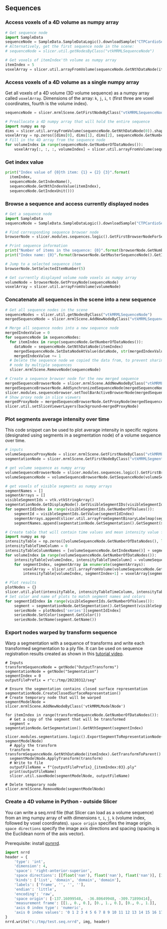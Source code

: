 ## Sequences

### Access voxels of a 4D volume as numpy array

```python
# Get sequence node
import SampleData
sequenceNode = SampleData.SampleDataLogic().downloadSample("CTPCardioSeq")
# Alternatively, get the first sequence node in the scene:
# sequenceNode = slicer.util.getNodesByClass("vtkMRMLSequenceNode")

# Get voxels of itemIndex'th volume as numpy array
itemIndex = 5
voxelArray = slicer.util.arrayFromVolume(sequenceNode.GetNthDataNode(itemIndex))
```

### Access voxels of a 4D volume as a single numpy array

Get all voxels of a 4D volume (3D volume sequence) as a numpy array called `voxelArray`. Dimensions of the array: `k`, `j`, `i`, `t` (first three are voxel coordinates, fourth is the volume index).

```python
sequenceNode = slicer.mrmlScene.GetFirstNodeByClass("vtkMRMLSequenceNode")

# Preallocate a 4D numpy array that will hold the entire sequence
import numpy as np
dims = slicer.util.arrayFromVolume(sequenceNode.GetNthDataNode(0)).shape
voxelArray = np.zeros([dims[0], dims[1], dims[2], sequenceNode.GetNumberOfDataNodes()])
# Fill in the 4D array from the sequence node
for volumeIndex in range(sequenceNode.GetNumberOfDataNodes()):
    voxelArray[:, :, :, volumeIndex] = slicer.util.arrayFromVolume(sequenceNode.GetNthDataNode(volumeIndex))
```

### Get index value

```python
print("Index value of {0}th item: {1} = {2} {3}".format(
  itemIndex,
  sequenceNode.GetIndexName(),
  sequenceNode.GetNthIndexValue(itemIndex),
  sequenceNode.GetIndexUnit()))
```

### Browse a sequence and access currently displayed nodes

```python
# Get a sequence node
import SampleData
sequenceNode = SampleData.SampleDataLogic().downloadSample("CTPCardioSeq")

# Find corresponding sequence browser node
browserNode = slicer.modules.sequences.logic().GetFirstBrowserNodeForSequenceNode(sequenceNode)

# Print sequence information
print("Number of items in the sequence: {0}".format(browserNode.GetNumberOfItems()))
print("Index name: {0}".format(browserNode.GetMasterSequenceNode().GetIndexName()))

# Jump to a selected sequence item
browserNode.SetSelectedItemNumber(5)

# Get currently displayed volume node voxels as numpy array
volumeNode = browserNode.GetProxyNode(sequenceNode)
voxelArray = slicer.util.arrayFromVolume(volumeNode)
```

### Concatenate all sequences in the scene into a new sequence

```python
# Get all sequence nodes in the scene
sequenceNodes = slicer.util.getNodesByClass("vtkMRMLSequenceNode")
mergedSequenceNode = slicer.mrmlScene.AddNewNodeByClass("vtkMRMLSequenceNode", "Merged sequence")

# Merge all sequence nodes into a new sequence node
mergedIndexValue = 0
for sequenceNode in sequenceNodes:
  for itemIndex in range(sequenceNode.GetNumberOfDataNodes()):
    dataNode = sequenceNode.GetNthDataNode(itemIndex)
    mergedSequenceNode.SetDataNodeAtValue(dataNode, str(mergedIndexValue))
    mergedIndexValue += 1
  # Delete the sequence node we copied the data from, to prevent sharing of the same
  # node by multiple sequences
  slicer.mrmlScene.RemoveNode(sequenceNode)

# Create a sequence browser node for the new merged sequence
mergedSequenceBrowserNode = slicer.mrmlScene.AddNewNodeByClass("vtkMRMLSequenceBrowserNode", "Merged")
mergedSequenceBrowserNode.AddSynchronizedSequenceNode(mergedSequenceNode)
slicer.modules.sequencebrowser.setToolBarActiveBrowserNode(mergedSequenceBrowserNode)
# Show proxy node in slice viewers
mergedProxyNode = mergedSequenceBrowserNode.GetProxyNode(mergedSequenceNode)
slicer.util.setSliceViewerLayers(background=mergedProxyNode)
```

### Plot segments average intensity over time

This code snippet can be used to plot average intensity in specific regions (designated using segments in a segmentation node) of a volume sequence over time.

```python
# inputs
volumeSequenceProxyNode = slicer.mrmlScene.GetFirstNodeByClass("vtkMRMLScalarVolumeNode")
segmentationNode = slicer.mrmlScene.GetFirstNodeByClass("vtkMRMLSegmentationNode")

# get volume sequence as numpy array
volumeSequenceBrowserNode = slicer.modules.sequences.logic().GetFirstBrowserNodeForProxyNode(volumeSequenceProxyNode)
volumeSequenceNode = volumeSequenceBrowserNode.GetSequenceNode(volumeSequenceProxyNode)

# get voxels of visible segments as numpy arrays
segmentNames = []
segmentArrays = []
visibleSegmentIds = vtk.vtkStringArray()
segmentationNode.GetDisplayNode().GetVisibleSegmentIDs(visibleSegmentIds)
for segmentIdIndex in range(visibleSegmentIds.GetNumberOfValues()):
    segmentId = visibleSegmentIds.GetValue(segmentIdIndex)
    segmentArrays.append(slicer.util.arrayFromSegmentBinaryLabelmap(segmentationNode, segmentId, volumeSequenceProxyNode))
    segmentNames.append(segmentationNode.GetSegmentation().GetSegment(segmentId).GetName())

# Create table that will contain time values and mean intensity value for each segment for each time point
import numpy as np
intensityTable = np.zeros([volumeSequenceNode.GetNumberOfDataNodes(), len(segmentArrays)+1])
intensityTableTimeColumn = 0
intensityTableColumnNames = [volumeSequenceNode.GetIndexName()] + segmentNames
for volumeIndex in range(volumeSequenceNode.GetNumberOfDataNodes()):
    intensityTable[volumeIndex, intensityTableTimeColumn] = volumeSequenceNode.GetNthIndexValue(volumeIndex)
    for segmentIndex, segmentArray in enumerate(segmentArrays):
        voxelArray = slicer.util.arrayFromVolume(volumeSequenceNode.GetNthDataNode(volumeIndex))
        intensityTable[volumeIndex, segmentIndex+1] = voxelArray[segmentArray>0].mean()

# Plot results
plotNodes = {}
slicer.util.plot(intensityTable, intensityTableTimeColumn, intensityTableColumnNames, "Intensity", nodes=plotNodes)
# Set color and name of plots to match segment names and colors
for segmentIdIndex in range(visibleSegmentIds.GetNumberOfValues()):
    segment = segmentationNode.GetSegmentation().GetSegment(visibleSegmentIds.GetValue(segmentIdIndex))
    seriesNode = plotNodes['series'][segmentIdIndex]
    seriesNode.SetColor(segment.GetColor())
    seriesNode.SetName(segment.GetName())
```

### Export nodes warped by transform sequence

Warp a segmentation with a sequence of transforms and write each transformed segmentation to a ply file. It can be used on sequence registration results created as shown in this [tutorial video](https://youtu.be/qVgXdXEEVFU).

```
# Inputs
transformSequenceNode = getNode("OutputTransforms")
segmentationNode = getNode("Segmentation")
segmentIndex = 0
outputFilePrefix = r"c:/tmp/20220312/seg"

# Ensure the segmentation contains closed surface representation
segmentationNode.CreateClosedSurfaceRepresentation()
# Create temporary node that will be warped
segmentModelNode = slicer.mrmlScene.AddNewNodeByClass('vtkMRMLModelNode')

for itemIndex in range(transformSequenceNode.GetNumberOfDataNodes()):
  # Get a copy of the segment that will be transformed
  segment = segmentationNode.GetSegmentation().GetNthSegment(segmentIndex)
  slicer.modules.segmentations.logic().ExportSegmentToRepresentationNode(segment, segmentModelNode)
  # Apply the transform
  transform = transformSequenceNode.GetNthDataNode(itemIndex).GetTransformToParent()
  segmentModelNode.ApplyTransform(transform)
  # Write to file
  outputFileName = f"{outputFilePrefix}_{itemIndex:03}.ply"
  print(outputFileName)
  slicer.util.saveNode(segmentModelNode, outputFileName)

# Delete temporary node
slicer.mrmlScene.RemoveNode(segmentModelNode)
```

### Create a 4D volume in Python - outside Slicer

You can write a seq.nrrd file (that Slicer can load as a volume sequence) from an img numpy array of with dimensions `t`, `i`, `j`, `k` (volume index, followed by voxel coordinates). `space origin` specifies the image origin. `space directions` specify the image axis directions and spacing (spacing is the Euclidean norm of the axis vector). 

Prerequisite: install [pynrrd](https://pypi.org/project/pynrrd/).

```python
import nrrd
header = {
    'type': 'int',
    'dimension': 4,
    'space': 'right-anterior-superior',
    'space directions': [[float('nan'), float('nan'), float('nan')], [1.953125, 0., 0.], [0., 1.953125, 0.], [0., 0., 1.953125]],
    'kinds': ['list', 'domain', 'domain', 'domain'],
    'labels': ['frame', '', '', ''], 
    'endian': 'little',
    'encoding': 'raw',
    'space origin': [-137.16099548,  -36.80649948, -309.71899414],
    'measurement frame': [[1., 0., 0.], [0., 1., 0.], [0., 0., 1.]],
    'axis 0 index type': 'numeric',
    'axis 0 index values': '0 1 2 3 4 5 6 7 8 9 10 11 12 13 14 15 16 17 18 19 20 21 22 23 24 25'
}
nrrd.write("c:/tmp/test.seq.nrrd", img, header)
```
